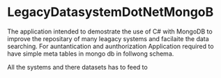# LegacyDatasystemDotNetMongoB

The application intended to demostrate the use of C# with MongoDB to improve the repositary of many leagacy systems and facilaite the data searching. For auntantication and aunthorization 
Application required to have simple meta tables in mongo db in follwong schema.


All the systems and there datasets has to feed to 
